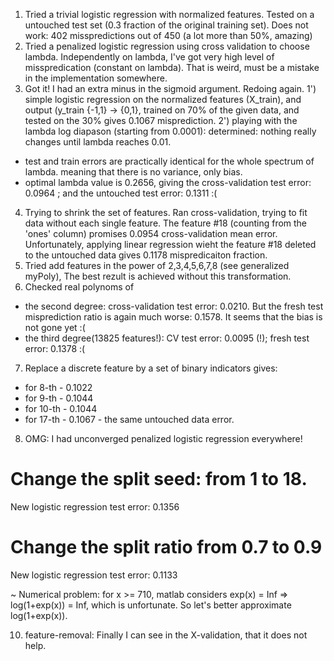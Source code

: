 1) Tried a trivial logistic regression with normalized features. Tested on a untouched test set (0.3 fraction of the original training set). Does not work: 402 misspredictions out of 450 (a lot more than 50%, amazing)
2) Tried a penalized logistic regression using cross validation to choose lambda. Independently on lambda, I've got very high level of misspredication (constant on lambda). That is weird, must be a mistake in the implementation somewhere.
3) Got it! I had an extra minus in the sigmoid argument. Redoing again.
1') simple logistic regression on the normalized features (X_train), and output (y_train {-1,1} -> {0,1}, trained on 70% of the given  data, and tested on the 30% gives 0.1067 misprediction.
2') playing with the lambda log diapason (starting from 0.0001): determined: nothing really changes until lambda reaches 0.01.
 - test and train errors are practically identical for the whole spectrum of lambda. meaning that there is no variance, only bias.
 - optimal lambda value is 0.2656, giving the cross-validation test error: 0.0964 ; and the untouched test error: 0.1311 :(
4) Trying to shrink the set of features. Ran cross-validation, trying to fit data without each single feature. The feature #18 (counting from the 'ones' column) promises 0.0954 cross-validation mean error. Unfortunately, applying linear regression wieht the feature #18 deleted to the untouched data gives 0.1178 mispredicaiton fraction.
5) Tried add features in the power of 2,3,4,5,6,7,8 (see generalized myPoly), The best rezult is achieved without this transformation.
6) Checked real polynoms of 
 - the second degree: cross-validation test error: 0.0210. But the fresh test misprediction ratio is again much worse: 0.1578. It seems that the bias is not gone yet :(
 - the third degree(13825 features!): CV test error: 0.0095 (!); fresh test error: 0.1378 :(
7) Replace a discrete feature by a set of binary indicators gives:
 - for 8-th - 0.1022
 - for 9-th - 0.1044
 - for 10-th - 0.1044
 - for 17-th - 0.1067 - the same untouched data error.
8) OMG: I had unconverged penalized logistic regression everywhere!

# Change the split seed: from 1 to 18.
New logistic regression test error: 0.1356

# Change the split ratio from 0.7 to 0.9
New logistic regression test error: 0.1133

~ Numerical problem: for x >= 710, matlab considers exp(x) = Inf => log(1+exp(x)) = Inf, which is unfortunate. So let's better approximate log(1+exp(x)).

10) feature-removal: Finally I can see in the X-validation, that it does not help.